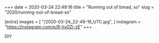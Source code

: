 +++
date = 2020-03-24 22:49:16
title = "Running out of bread, so"
slug = "2020/running-out-of-bread-so"

[extra]
images = [
    "/2020-03-24_22-49-16_UTC.jpg",
]
instagram = "https://instagram.com/p/B-IjyDZl-zE"
+++

DIY
